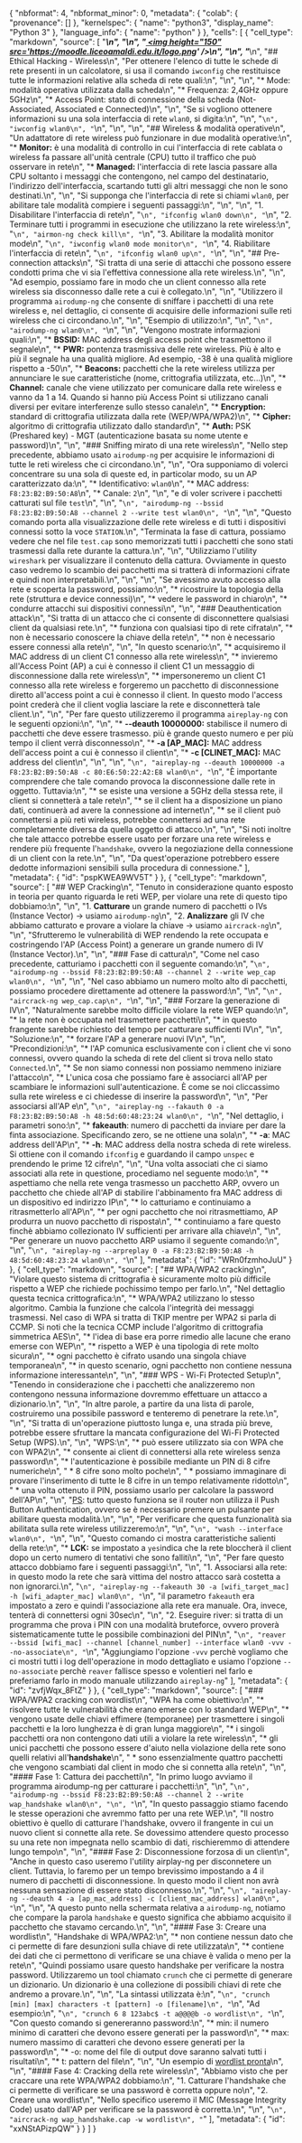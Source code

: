 {
  "nbformat": 4,
  "nbformat_minor": 0,
  "metadata": {
    "colab": {
      "provenance": []
    },
    "kernelspec": {
      "name": "python3",
      "display_name": "Python 3"
    },
    "language_info": {
      "name": "python"
    }
  },
  "cells": [
    {
      "cell_type": "markdown",
      "source": [
        "___\n",
        "\n",
        "<a href='https://moodle.liceoamaldi.edu.it'> <img height=\"150\" src='https://moodle.liceoamaldi.edu.it/logo.png' /></a>\n",
        "\n",
        "___\n",
        "## Ethical Hacking - Wireless\n",
        "Per ottenere l'elenco di tutte le schede di rete presenti in un calcolatore, si usa il comando `iwconfig` che restituisce tutte le informazioni relative alla scheda di rete quali:\n",
        "\n",
        "\n",
        "*   Mode: modalità operativa utilizzata dalla scheda\n",
        "*   Frequenza: 2,4GHz oppure 5GHz\n",
        "*   Access Point: stato di connessione della scheda (Not-Associated, Associated e Connected)\n",
        "\n",
        "Se si vogliono ottenere informazioni su una sola interfaccia di rete `wlan0`, si digita:\n",
        "\n",
        "```\n",
        "iwconfig wlan0\n",
        "```\n",
        "\n",
        "\n",
        "## Wireless & modalità operative\n",
        "Un adattatore di rete wireless può funzionare in due modalità operative:\n",
        "*   **Monitor:** è una modalità di controllo in cui l'interfaccia di rete cablata o wireless fa passare all'unità centrale (CPU) tutto il traffico che può osservare in rete\n",
        "*  **Managed:** l'interfaccia di rete lascia passare alla CPU soltanto i messaggi che contengono, nel campo del destinatario, l'indirizzo dell'interfaccia, scartando tutti gli altri messaggi che non le sono destinati.\n",
        "\n",
        "Si supponga che l'interfaccia di rete si chiami `wlan0`, per abilitare tale modalità compiere i seguenti passaggi:\n",
        "\n",
        "\n",
        "1.   Disabilitare l'interfaccia di rete\n",
        "```\n",
        "ifconfig wlan0 down\n",
        "```\n",
        "2.   Terminare tutti i programmi in esecuzione che utilizzano la rete wireless:\n",
        "```\n",
        "airmon-ng check kill\n",
        "```\n",
        "3.   Abilitare la modalità monitor mode\n",
        "```\n",
        "iwconfig wlan0 mode monitor\n",
        "```\n",
        "4.   Riabilitare l'interfaccia di rete\n",
        "```\n",
        "ifconfig wlan0 up\n",
        "```\n",
        "\n",
        "## Pre-connection attacks\n",
        "Si tratta di una serie di attacchi che possono essere condotti prima che vi sia l'effettiva connessione alla rete wireless.\n",
        "\n",
        "Ad esempio, possiamo fare in modo che un client connesso alla rete wireless sia disconnesso dalle rete a cui è collegato.\n",
        "\n",
        "Utilizzero il programma `airodump-ng` che consente di sniffare i pacchetti di una rete wireless e, nel dettaglio, ci consente di acquisire delle informazioni sulle reti wireless che ci circondano.\n",
        "\n",
        "Esempio di utilizzo:\n",
        "\n",
        "```\n",
        "airodump-ng wlan0\n",
        "```\n",
        "\n",
        "Vengono mostrate informazioni quali:\n",
        "* **BSSID:** MAC address degli access point che trasmettono il segnale\n",
        "* **PWR:** pontenza trasmissiva delle rete wireless. Più è alto e più il segnale ha una qualità migliore. Ad esempio, -38 è una qualità migliore rispetto a -50\n",
        "* **Beacons:** pacchetti che la rete wireless utilizza per annunciare le sue caratteristiche (nome, crittografia utilizzata, etc...)\n",
        "* **Channel:** canale che viene utilizzato per comunicare dalla rete wireless e vanno da 1 a 14. Quando si hanno più Access Point si utilizzano canali diversi per evitare interferenze sullo stesso canale\n",
        "* **Encryption:** standard di crittografia utilizzata dalla rete (WEP/WPA/WPA2)\n",
        "* **Cipher:** algoritmo di crittografia utilizzato dallo standard\n",
        "* **Auth:** PSK (Preshared key) - MGT (autenticazione basata su nome utente e password)\n",
        "\n",
        "### Sniffing mirato di una rete wireless\n",
        "Nello step precedente, abbiamo usato `airodump-ng` per acquisire le informazioni di tutte le reti wireless che ci circondano.\n",
        "\n",
        "Ora supponiamo di volerci concentrare su una sola di queste ed, in particolar modo, su un AP caratterizzato da:\n",
        "* Identificativo: `wlan0`\n",
        "* MAC address: `F8:23:B2:B9:50:A8`\n",
        "* Canale: `2`\n",
        "\n",
        "e di voler scrivere i pacchetti catturati sul file `test`\n",
        "\n",
        "```\n",
        "airodump-ng --bssid F8:23:B2:B9:50:A8 --channel 2 --write test wlan0\n",
        "```\n",
        "\n",
        "Questo comando porta alla visualizzazione delle rete wireless e di tutti i dispositivi connessi sotto la voce `STATION`.\n",
        "Terminata la fase di cattura, possiamo vedere che nel file `test.cap` sono memorizzati tutti i pacchetti che sono stati trasmessi dalla rete durante la cattura.\n",
        "\n",
        "Utilizziamo l'utility `wireshark` per visualizzare il contenuto della cattura. Ovviamente in questo caso vedremo lo scambio dei pacchetti ma si tratterà di informazioni cifrate e quindi non interpretabili.\n",
        "\n",
        "\n",
        "Se avessimo avuto accesso alla rete e scoperta la password, possiamo:\n",
        "* ricostruire la topologia della rete (struttura e device connessi)\n",
        "* vedere le password in chiaro\n",
        "* condurre attacchi sui dispositivi connessi\n",
        "\n",
        "### Deauthentication attack\n",
        "Si tratta di un attacco che ci consente di disconnettere qualsiasi client da qualsiasi rete.\n",
        "* funziona con qualsiasi tipo di rete cifrata\n",
        "* non è necessario conoscere la chiave della rete\n",
        "* non è necessario essere connessi alla rete\n",
        "\n",
        "In questo scenario:\n",
        "* acquisiremo il MAC address di un client C1 connesso alla rete wireless\n",
        "* invieremo all'Access Point (AP) a cui è connesso il client C1 un messaggio di disconnessione dalla rete wireless\n",
        "* impersoneremo un client C1 connesso alla rete wireless e forgeremo un pacchetto di disconnessione diretto all'access point a cui è connesso il client. In questo modo l'access point crederà che il client voglia lasciare la rete e disconnetterà tale client.\n",
        "\n",
        "Per fare questo utilizzeremo il programma `aireplay-ng` con le seguenti opzioni:\n",
        "\n",
        "* **--deauth 10000000:** stabilisce il numero di pacchetti che deve essere trasmesso. più è grande questo numero e per più tempo il client verrà disconnesso\n",
        "* **-a [AP_MAC]:** MAC address dell'access point a cui è connesso il client\n",
        "* **-c [CLINET_MAC]:** MAC address del client\n",
        "\n",
        "\n",
        "```\n",
        "aireplay-ng --deauth 10000000 -a F8:23:B2:B9:50:A8 -c 80:E6:50:22:A2:E8 wlan0\n",
        "```\n",
        "È importante comprendere che tale comando provoca la disconnessione dalle rete in oggetto. Tuttavia:\n",
        "* se esiste una versione a 5GHz della stessa rete, il client si connetterà a tale rete\n",
        "* se il client ha a disposizione un piano dati, continuerà ad avere la connessione ad internet\n",
        "* se il client può connettersi a più reti wireless, potrebbe connettersi ad una rete completamente diversa da quella oggetto di attacco.\n",
        "\n",
        "Si noti inoltre che tale attacco potrebbe essere usato per forzare una rete wireless e rendere più frequente l'`handshake`, ovvero la negoziazione della connessione di un client con la rete.\n",
        "\n",
        "Da quest'operazione potrebbero essere dedotte informazioni sensibili sulla procedura di connessione."
      ],
      "metadata": {
        "id": "pspKWEA9WV5T"
      }
    },
    {
      "cell_type": "markdown",
      "source": [
        "## WEP Cracking\n",
        "Tenuto in considerazione quanto esposto in teoria per quanto riguarda le reti WEP, per violare una rete  di questo tipo dobbiamo:\n",
        "\n",
        "1. **Catturare** un grande numero di pacchetti o IVs (Instance Vector) → usiamo `airodump-ng`\n",
        "2. **Analizzare** gli IV che abbiamo catturato e provare a violare la chiave → usiamo `aircrack-ng`\n",
        "\n",
        "Sfrutteremo le vulnerabilità di WEP rendendo la rete occupata e costringendo l'AP (Access Point) a generare un grande numero di IV (Instance Vector).\n",
        "\n",
        "### Fase di cattura\n",
        "Come nel caso precedente, catturiamo i pacchetti con il seguente comando:\n",
        "```\n",
        "airodump-ng --bssid F8:23:B2:B9:50:A8 --channel 2 --write wep_cap wlan0\n",
        "```\n",
        "\n",
        "Nel caso abbiamo un numero molto alto di pacchetti, possiamo procedere direttamente ad ottenere la password:\n",
        "\n",
        "```\n",
        "aircrack-ng wep_cap.cap\n",
        "```\n",
        "\n",
        "### Forzare la generazione di IV\n",
        "Naturalmente sarebbe molto difficile violare la rete WEP quando:\n",
        "* la rete non è occupata nel trasmettere pacchetti\n",
        "* in questo frangente sarebbe richiesto del tempo per catturare sufficienti IV\n",
        "\n",
        "Soluzione:\n",
        "* forzare l'AP a generare nuovi IV\n",
        "\n",
        "Precondizioni:\n",
        "* l'AP comunica esclusivamente con i client che vi sono connessi, ovvero quando la scheda di rete del client si trova nello stato `Connected`.\n",
        "* Se non siamo connessi non possiamo nemmeno iniziare l'attacco\n",
        "* L'unica cosa che possiamo fare è associarci all'AP per scambiare le informazioni sull'autenticazione. È come se noi cliccassimo sulla rete wireless e ci chiedesse di inserire la password\n",
        "\n",
        "Per associarsi all'AP e\n",
        "```\n",
        "aireplay-ng --fakauth 0 -a F8:23:B2:B9:50:A8 -h 48:5d:60:48:23:24 wlan0\n",
        "```\n",
        "Nel dettaglio, i parametri sono:\n",
        "* **fakeauth**: numero di pacchetti da inviare per dare la finta associazione. Specificando zero, se ne ottiene una sola\n",
        "* **-a**: MAC address dell'AP\n",
        "* **-h**: MAC address della nostra scheda di rete wireless. Si ottiene con il comando `ifconfig` e guardando il campo `unspec` e prendendo le prime 12 cifre\n",
        "\n",
        "Una volta associati che ci siamo associati alla rete in questione, procediamo nel seguente modo:\n",
        "* aspettiamo che nella rete venga trasmesso un pacchetto ARP, ovvero un pacchetto che chiede all'AP di stabilire l'abbinamento fra MAC address di un dispositivo ed indirizzo IP\n",
        "* lo catturiamo e continuiamo a ritrasmetterlo all'AP\n",
        "* per ogni pacchetto che noi ritrasmettiamo, AP produrra un nuovo pacchetto di risposta\n",
        "* continuiamo a fare questo finchè abbiamo collezionato IV sufficienti per arrivare alla chiave\n",
        "\n",
        "Per generare un nuovo pacchetto ARP usiamo il seguente comando:\n",
        "\n",
        "```\n",
        "aireplay-ng --arpreplay 0 -a F8:23:B2:B9:50:A8 -h 48:5d:60:48:23:24 wlan0\n",
        "```\n"
      ],
      "metadata": {
        "id": "WRn0fzmhoJuU"
      }
    },
    {
      "cell_type": "markdown",
      "source": [
        "## WPA/WPA2 cracking\n",
        "Violare questo sistema di crittografia è sicuramente molto più difficile rispetto a WEP che richiede pochissimo tempo per farlo.\n",
        "Nel dettaglio questa tecnica crittografica:\n",
        "* WPA/WPA2 utilizzano lo stesso algoritmo. Cambia la funzione che calcola l'integrità dei messaggi trasmessi. Nel caso di WPA si tratta di TKIP mentre per WPA2 si parla di CCMP. Si noti che la tecnica CCMP include l'algoritmo di crittografia simmetrica AES\n",
        "* l'idea di base era porre rimedio alle lacune che erano emerse con WEP\n",
        "* rispetto a WEP è una tipologia di rete molto sicura\n",
        "* ogni pacchetto è cifrato usando una singola chiave temporanea\n",
        "* in questo scenario, ogni pacchetto non contiene nessuna informazione interessante\n",
        "\n",
        "### WPS - Wi-Fi Protected Setup\n",
        "Tenendo in considerazione che i pacchetti che analizzeremo non contengono nessuna informazione dovremmo effettuare un attacco a dizionario.\n",
        "\n",
        "In altre parole, a partire da una lista di parole, costruiremo una possibile password e tenteremo di  penetrare la rete.\n",
        "\n",
        "Si tratta di un'operazione piuttosto lunga e, una strada più breve, potrebbe essere sfruttare la mancata configurazione del Wi-Fi Protected Setup (WPS).\n",
        "\n",
        "WPS:\n",
        "* può essere utilizzato sia con WPA che con WPA2\n",
        "* consente ai client di connettersi alla rete wireless senza password\n",
        "* l'autenticazione è possibile mediante un PIN di 8 cifre numeriche\n",
        "  * 8 cifre sono molto poche\n",
        "  * possiamo immaginare di provare l'inserimento di tutte le 8 cifre in un tempo relativamente ridotto\n",
        "  * una volta ottenuto il PIN, possiamo usarlo per calcolare la password dell'AP\n",
        "\n",
        "<ins>PS</ins>: tutto questo funziona se il router non utilizza il Push Button Authentication, ovvero se è necessario premere un pulsante per abilitare questa modalità.\n",
        "\n",
        "Per verificare che questa funzionalità sia abilitata sulla rete wireless utilizzeremo:\n",
        "\n",
        "```\n",
        "wash --interface wlan0\n",
        "```\n",
        "\n",
        "Questo comando ci mostra caratteristiche salienti della rete:\n",
        "* **LCK:** se impostato a `yes`indica che la rete bloccherà il client dopo un certo numero di tentativi che sono falliti\n",
        "\n",
        "Per fare questo attacco dobbiamo fare i seguenti passaggi:\n",
        "\n",
        "1. Associarsi alla rete: in questo modo la rete che sarà vittima del nostro attacco sarà costetta a non ignorarci.\n",
        "```\n",
        "aireplay-ng --fakeauth 30 -a [wifi_target_mac] -h [wifi_adapter_mac] wlan0\n",
        "```\n",
        "il parametro `fakeauth` era impostato a zero e quindi l'associazione alla rete era manuale. Ora, invece, tenterà di connettersi ogni 30sec\n",
        "\n",
        "2. Eseguire river: si tratta di un programma che prova i PIN con una modalità bruteforce, ovvero proverà sistematicamente tutte le possibile combinazioni del PIN\n",
        "```\n",
        "reaver --bssid [wifi_mac] --channel [channel_number] --interface wlan0 -vvv --no-associate\n",
        "```\n",
        "Aggiungiamo l'opzione `-vvv` perchè vogliamo che ci mostri tutti i log dell'operazione in modo dettagliato e usiamo l'opzione `--no-associate` perchè `reaver` fallisce spesso e volentieri nel farlo e preferiamo farlo in modo manuale utilizzando `aireplay-ng`"
      ],
      "metadata": {
        "id": "zvfjWqx_8FtZ"
      }
    },
    {
      "cell_type": "markdown",
      "source": [
        "### WPA/WPA2 cracking con wordlist\n",
        "WPA ha come obiettivo:\n",
        "* risolvere tutte le vulnerabilità che erano emerse con lo standard WEP\n",
        "* vengono usate delle chiavi effimere (temporanee) per trasmettere i singoli pacchetti e la loro lunghezza è di gran lunga maggiore\n",
        "* i singoli pacchetti ora non contengono dati utili a violare la rete wireless\n",
        "* gli unici pacchetti che possono essere d'aiuto nella violazione della rete sono quelli relativi all'**handshake**\n",
        "  * sono essenzialmente quattro pacchetti che vengono scambiati dal client in modo che si connetta alla rete\n",
        "\n",
        "#### Fase 1: Cattura dei pacchetti\n",
        "In primo luogo avviamo il programma airodump-ng per catturare i pacchetti:\n",
        "\n",
        "```\n",
        "airodump-ng --bssid F8:23:B2:B9:50:A8 --channel 2 --write wap_handshake wlan0\n",
        "\n",
        "```\n",
        "In questo passaggio stiamo facendo le stesse operazioni che avremmo fatto per una rete WEP.\n",
        "Il nostro obiettivo è quello di catturare l'handshake, ovvero il frangente in cui un nuovo client si connette alla rete. Se dovessimo attendere questo processo su una rete non impegnata nello scambio di dati, rischieremmo di attendere lungo tempo\n",
        "\n",
        "#### Fase 2: Disconnessione forzosa di un client\n",
        "Anche in questo caso useremo l'utility airplay-ng per disconnetere un client. Tuttavia, lo faremo per un tempo brevissimo impostando a 4 il numero di pacchetti di disconnessione. In questo modo il client non avrà nessuna sensazione di essere stato disconnesso.\n",
        "\n",
        "```\n",
        "aireplay-ng --deauth 4 -a [ap_mac_address] -c [client_mac_address] wlan0\n",
        "```\n",
        "\n",
        "A questo punto nella schermata relativa a `airodump-ng`, notiamo che compare la parola `handshake` e questo significa che abbiamo acquisito il pacchetto che stavamo cercando.\n",
        "\n",
        "#### Fase 3: Creare una wordlist\n",
        "Handshake di WPA/WPA2:\n",
        "* non contiene nessun dato che ci permette di fare desunzioni sulla chiave di rete utilizzata\n",
        "* contiene dei dati che ci permettono di verificare se una chiave è valida o meno per la rete\n",
        "Quindi possiamo usare questo handshake per verificare la nostra password. Utilizzaremo un tool chiamato `crunch` che ci permette di generare un dizionario. Un dizionario è una collezione di possibili chiavi di rete che andremo a provare.\n",
        "\n",
        "La sintassi utilizzata è:\n",
        "```\n",
        "crunch [min] [max] characters -t [pattern] -o [filename]\n",
        "```\n",
        "Ad esempio:\n",
        "```\n",
        "crunch 6 8 123abc$ -t a@@@@b -o wordlist\n",
        "```\n",
        "Con questo comando si genereranno password:\n",
        "* min: il numero minimo di caratteri che devono essere generati per la password\n",
        "* max: numero massimo di caratteri che devono essere generati per la password\n",
        "* -o: nome del file di output dove saranno salvati tutti i risultati\n",
        "* t: pattern del file\n",
        "\n",
        "Un esempio di [wordlist pronta](https://github.com/kennyn510/wpa2-wordlists)\n",
        "\n",
        "#### Fase 4: Cracking della rete wireless\n",
        "Abbiamo visto che per craccare una rete WPA/WPA2 dobbiamo:\n",
        "1. Catturare l'handshake che ci permette di verificare se una password è corretta oppure no\n",
        "2. Creare una wordlist\n",
        "Nello specifico useremo il MIC (Message Integrity Code) usato dall'AP per verificare se la password è corretta.\n",
        "\n",
        "```\n",
        "aircrack-ng wap_handshake.cap -w wordlist\n",
        "```"
      ],
      "metadata": {
        "id": "xxNStAPizpQW"
      }
    }
  ]
}
